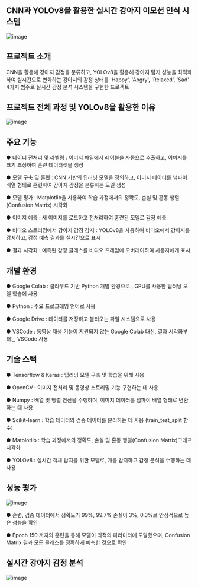 CNN과 YOLOv8을 활용한 실시간 강아지 이모션 인식 시스템
---
![image](https://github.com/user-attachments/assets/43d1acd2-cca6-4682-a0a0-b6cdc407c674)

프로젝트 소개
---
CNN을 활용해 강아지 감정을 분류하고, YOLOv8을 활용해 강아지 탐지 성능을 최적화하여 실시간으로 변화하는 강아지의 감정 상태를 'Happy', 'Angry', 'Relaxed', 'Sad' 4가지 범주로 실시간 감정 분석 시스템을 구현한 프로젝트

프로젝트 전체 과정 및 YOLOv8을 활용한 이유
---
![image](https://github.com/user-attachments/assets/742c14ae-bf77-4bb6-96d7-eb132916f3b1)

주요 기능
---
● 데이터 전처리 및 라벨링 : 이미지 파일에서 레이블을 자동으로 추출하고, 이미지를 크기 조정하여 훈련 데이터셋을 생성

● 모델 구축 및 훈련 : CNN 기반의 딥러닝 모델을 정의하고, 이미지 데이터를 넘파이 배열 형태로 훈련하여 강아지 감정을 분류하는 모델 생성

● 모델 평가 : Matplotlib을 사용하여 학습 과정에서의 정확도, 손실 및 혼동 행렬(Confusion Matrix) 시각화

● 이미지 예측 : 새 이미지를 로드하고 전처리하여 훈련된 모델로 감정 예측

● 비디오 스트리밍에서 강아지 감정 감지 : YOLOv8을 사용하여 비디오에서 강아지를 감지하고, 감정 예측 결과를 실시간으로 표시

● 결과 시각화 : 예측된 감정 클래스를 비디오 프레임에 오버레이하여 사용자에게 표시

개발 환경
--
● Google Colab : 클라우드 기반 Python 개발 환경으로 , GPU를 사용한 딥러닝 모델 학습에 사용

● Python : 주요 프로그래밍 언어로 사용

● Google Drive : 데이터를 저장하고 불러오는 파일 시스템으로 사용

● VSCode : 동영상 재생 기능이 지원되지 않는 Google Colab 대신, 결과 시각화부터는 VSCode 사용

기술 스택
--
● Tensorflow & Keras : 딥러닝 모델 구축 및 학습을 위해 사용

● OpenCV : 이미지 전처리 및 동영상 스트리밍 기능 구현하는 데 사용

● Numpy : 배열 및 행렬 연산을 수행하며, 이미지 데이터를 넘파이 배열 형태로 변환하는 데 사용

● Scikit-learn : 학습 데이터와 검증 데이터를 분리하는 데 사용 (train_test_split 함수)

● Matplotlib : 학습 과정에서의 정확도, 손실 및 혼동 행렬(Confusion Matrix)그래프 시각화

● YOLOv8 : 실시간 객체 탐지를 위한 모델로, 개를 감지하고 감정 분석을 수행하는 데 사용

성능 평가
---
![image](https://github.com/user-attachments/assets/7d5e614b-fe32-43a7-b5ef-a088e24a7520)

● 훈련, 검증 데이터에서 정확도가 99%, 99.7% 손실이  3%, 0.3%로 안정적으로 높은 성능을 확인

● Epoch 150 까지의 훈련을 통해 모델이 최적의 파라미터에 도달했으며, Confusion Matrix 결과 모든 클래스를 정확하게 예측한 것으로 확인

실시간 강아지 감정 분석
---
![image](https://github.com/user-attachments/assets/f189bfd3-1f9a-4de1-ba69-2e6914b691d7)

